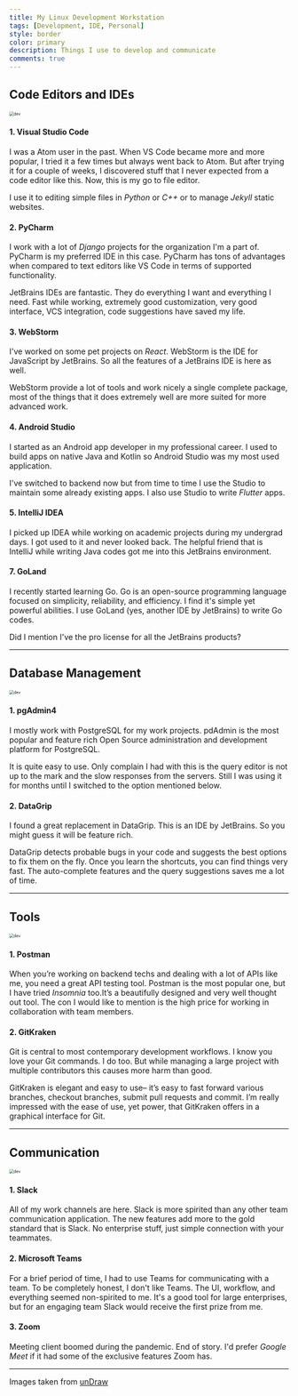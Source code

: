 ```yaml
---
title: My Linux Development Workstation
tags: [Development, IDE, Personal]
style: border
color: primary
description: Things I use to develop and communicate
comments: true
---
```




## Code Editors and IDEs
<img src="../assets/img/blog/linux-workstation/dev.png" alt="dev" style="zoom:50%;" />

#### 1. Visual Studio Code

I was a Atom user in the past. When VS Code became more and more popular, I tried it a few times but always went back to Atom. But after trying it for a couple of weeks, I discovered stuff that I never expected from a code editor like this. 
Now, this is my go to file editor. 

I use it to editing simple files in *Python* or *C++* or to manage *Jekyll* static websites.

#### 2. PyCharm

I work with a lot of *Django* projects for the organization I'm a part of. PyCharm is my preferred IDE in this case. PyCharm has tons of advantages when compared to text editors like VS Code in terms of supported functionality.

JetBrains IDEs are fantastic. They do everything I want and everything I need. Fast while working, extremely good customization, very good interface, VCS integration, code suggestions have saved my life.

#### 3. WebStorm

I've worked on some pet projects on *React*. WebStorm is the IDE for JavaScript by JetBrains. So all the features of a JetBrains IDE is here as well.

WebStorm provide a lot of tools and work nicely a single complete package, most of the things that it does extremely well are more suited for more advanced work.

#### 4. Android Studio

I started as an Android app developer in my professional career. I used to build apps on native Java and Kotlin so Android Studio was my most used application.

I've switched to backend now but from time to time I use the Studio to maintain some already existing apps. I also use Studio to write *Flutter* apps.

#### 5. IntelliJ IDEA

I picked up IDEA while working on academic projects during my undergrad days. I got used to it and never looked back. The helpful friend that is IntelliJ while writing Java codes got me into this JetBrains environment.

#### 7. GoLand

I recently started learning Go. Go is an open-source programming language focused on simplicity, reliability, and efficiency. I find it's simple yet powerful abilities. I use GoLand (yes, another IDE by JetBrains) to write Go codes.

Did I mention I've the pro license for all the JetBrains products?

---

## Database Management  
<img src="../assets/img/blog/linux-workstation/db.png" alt="dev" style="zoom:50%;" />

#### 1. pgAdmin4

I mostly work with PostgreSQL for my work projects. pdAdmin is the most popular and feature rich Open Source administration and development platform for PostgreSQL.

It is quite easy to use. Only complain I had with this is the query editor is not up to the mark and the slow responses from the servers. Still I was using it for months until I switched to the option mentioned below.

#### 2. DataGrip

I found a great replacement in DataGrip. This is an IDE by JetBrains. So you might guess it will be feature rich. 

DataGrip detects probable bugs in your code and suggests the best options to fix them on the fly. Once you learn the shortcuts, you can find things very fast. The auto-complete features and the query suggestions saves me a lot of time.

---

## Tools
<img src="../assets/img/blog/linux-workstation/tool.png" alt="dev" style="zoom:50%;" />

#### 1. Postman

When you’re working on backend techs and dealing with a lot of APIs like me, you need a great API testing tool. 
Postman is the most popular one, but I have tried *Insomnia* too.It’s a beautifully designed and very well thought out tool.
The con I would like to mention is the high price for working in collaboration with team members.

#### 2. GitKraken

Git is central to most contemporary development workflows. I know you love your Git commands. I do too.
But while managing a large project with multiple contributors this causes more harm than good. 

GitKraken is elegant and easy to use– it’s easy to fast forward various branches, checkout branches, submit pull requests and commit. I’m really impressed with the ease of use, yet power, that GitKraken offers in a graphical interface for Git.

---

## Communication
<img src="../assets/img/blog/linux-workstation/comm.png" alt="dev" style="zoom:50%;" />

#### 1. Slack

All of my work channels are here. Slack is more spirited than any other team communication application.
The new features add more to the gold standard that is Slack. No enterprise stuff, just simple connection with your teammates.

#### 2. Microsoft Teams

For a brief period of time, I had to use Teams for communicating with a team. To be completely honest, I don't like Teams.
The UI, workflow, and everything seemed non-spirited to me. It's a good tool for large enterprises, but for an engaging team Slack would receive the first prize from me.

#### 3. Zoom

Meeting client boomed during the pandemic. End of story. 
I'd prefer *Google Meet* if it had some of the exclusive features Zoom has.

---

Images taken from [unDraw](https://undraw.co/)